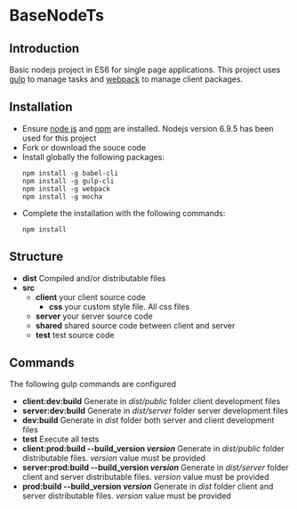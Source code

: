# BaseNodeTs

## Introduction
Basic nodejs project in ES6 for single page applications.
This project uses [gulp](http://http://gulpjs.com) to manage tasks and [webpack](https://webpack.js.org) to manage client packages.

## Installation
 * Ensure [node js](https://nodejs.org) and [npm](https://www.npmjs.com/) are installed. Nodejs version 6.9.5 has been used for this project
 * Fork or download the souce code
 * Install globally the following packages:
    ```
    npm install -g babel-cli
	npm install -g gulp-cli
    npm install -g webpack
    npm install -g mocha
    ```
 * Complete the installation with the following commands:
    ```
    npm install
    ```
## Structure
* **dist** Compiled and/or distributable files
* **src**
	* **client** your client source code
		* **css** your custom style file. All css files
	* **server** your server source code
	* **shared** shared source code between client and server
	* **test** test source code

## Commands

The following gulp commands are configured

* **client:dev:build**
	Generate in *dist/public* folder client development files
* **server:dev:build**
	Generate in *dist/server* folder server development files
* **dev:build**
	Generate in *dist* folder both server and client development files
* **test**
	Execute all tests
* **client:prod:build --build_version *version***
	Generate in *dist/public* folder distributable files. *version* value must be provided
* **server:prod:build --build_version *version***
	Generate in *dist/server* folder client and server distributable files. *version* value must be provided
* **prod:build --build_version *version***
	Generate in *dist* folder client and server distributable files. *version* value must be provided

